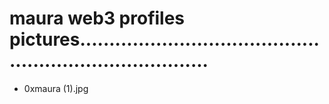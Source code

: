 # maura web3 profiles pictures...........................................................................
- 0xmaura (1).jpg
